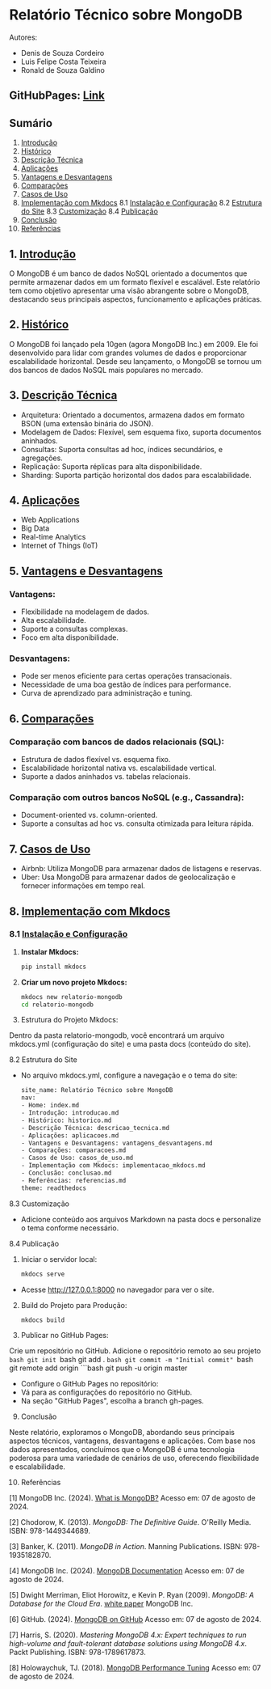 # Relatório Técnico sobre MongoDB

Autores:

- Denis de Souza Cordeiro
- Luis Felipe Costa Teixeira
- Ronald de Souza Galdino

## GitHubPages: [Link](https://www.mongodb.com/what-is-mongodb](https://denisdesouzac.github.io/trabalho-mkdocs/index.html))

## Sumário
1. [Introdução](#introducao)
2. [Histórico](#historico)
3. [Descrição Técnica](#descricao-tecnica)
4. [Aplicações](#aplicacoes)
5. [Vantagens e Desvantagens](#vantagens-e-desvantagens)
6. [Comparações](#comparacoes)
7. [Casos de Uso](#casos-de-uso)
8. [Implementação com Mkdocs](#implementacao-com-mkdocs)
   8.1 [Instalação e Configuração](#instalacao-e-configuracao)
   8.2 [Estrutura do Site](#estrutura-do-site)
   8.3 [Customização](#customizacao)
   8.4 [Publicação](#publicacao)
9. [Conclusão](#conclusao)
10. [Referências](#referencias)

## 1. [Introdução](#introducao)
O MongoDB é um banco de dados NoSQL orientado a documentos que permite armazenar dados em um formato flexível e escalável. Este relatório tem como objetivo apresentar uma visão abrangente sobre o MongoDB, destacando seus principais aspectos, funcionamento e aplicações práticas.

## 2. [Histórico](#historico)
O MongoDB foi lançado pela 10gen (agora MongoDB Inc.) em 2009. Ele foi desenvolvido para lidar com grandes volumes de dados e proporcionar escalabilidade horizontal. Desde seu lançamento, o MongoDB se tornou um dos bancos de dados NoSQL mais populares no mercado.

## 3. [Descrição Técnica](#descricao-tecnica)
- Arquitetura: Orientado a documentos, armazena dados em formato BSON (uma extensão binária do JSON).
- Modelagem de Dados: Flexível, sem esquema fixo, suporta documentos aninhados.
- Consultas: Suporta consultas ad hoc, índices secundários, e agregações.
- Replicação: Suporta réplicas para alta disponibilidade.
- Sharding: Suporta partição horizontal dos dados para escalabilidade.

## 4. [Aplicações](#aplicacoes)
- Web Applications
- Big Data
- Real-time Analytics
- Internet of Things (IoT)

## 5. [Vantagens e Desvantagens](#vantagens-e-desvantagens)

### Vantagens:
- Flexibilidade na modelagem de dados.
- Alta escalabilidade.
- Suporte a consultas complexas.
- Foco em alta disponibilidade.

### Desvantagens:
- Pode ser menos eficiente para certas operações transacionais.
- Necessidade de uma boa gestão de índices para performance.
- Curva de aprendizado para administração e tuning.

## 6. [Comparações](#comparacoes)
### Comparação com bancos de dados relacionais (SQL):
- Estrutura de dados flexível vs. esquema fixo.
- Escalabilidade horizontal nativa vs. escalabilidade vertical.
- Suporte a dados aninhados vs. tabelas relacionais.

### Comparação com outros bancos NoSQL (e.g., Cassandra):
- Document-oriented vs. column-oriented.
- Suporte a consultas ad hoc vs. consulta otimizada para leitura rápida.

## 7. [Casos de Uso](#casos-de-uso)
- Airbnb: Utiliza MongoDB para armazenar dados de listagens e reservas.
- Uber: Usa MongoDB para armazenar dados de geolocalização e fornecer informações em tempo real.

## 8. [Implementação com Mkdocs](#implementacao-com-mkdocs)

### 8.1 [Instalação e Configuração](#instalacao-e-configuracao)

1. **Instalar Mkdocs:**
   ```bash
   pip install mkdocs

2. **Criar um novo projeto Mkdocs:**
   ```bash
   mkdocs new relatorio-mongodb
   cd relatorio-mongodb

3. Estrutura do Projeto Mkdocs:

Dentro da pasta relatorio-mongodb, você encontrará um arquivo mkdocs.yml (configuração do site) e uma pasta docs (conteúdo do site).

8.2 Estrutura do Site

- No arquivo mkdocs.yml, configure a navegação e o tema do site:

    ```bash
    site_name: Relatório Técnico sobre MongoDB
    nav:
    - Home: index.md
    - Introdução: introducao.md
    - Histórico: historico.md
    - Descrição Técnica: descricao_tecnica.md
    - Aplicações: aplicacoes.md
    - Vantagens e Desvantagens: vantagens_desvantagens.md
    - Comparações: comparacoes.md
    - Casos de Uso: casos_de_uso.md
    - Implementação com Mkdocs: implementacao_mkdocs.md
    - Conclusão: conclusao.md
    - Referências: referencias.md
    theme: readthedocs

8.3 Customização

- Adicione conteúdo aos arquivos Markdown na pasta docs e personalize o tema conforme necessário.

8.4 Publicação

1. Iniciar o servidor local:
    ```bash
    mkdocs serve

- Acesse http://127.0.0.1:8000 no navegador para ver o site.

2. Build do Projeto para Produção:

    ```bash
    mkdocs build

3. Publicar no GitHub Pages:

Crie um repositório no GitHub.
Adicione o repositório remoto ao seu projeto
    ```bash
    git init
    ```bash
    git add .
    ```bash
    git commit -m "Initial commit"
    ```bash
    git remote add origin <URL-do-repositorio>
    ```bash
    git push -u origin master

- Configure o GitHub Pages no repositório:
- Vá para as configurações do repositório no GitHub.
- Na seção "GitHub Pages", escolha a branch gh-pages.

9. Conclusão

Neste relatório, exploramos o MongoDB, abordando seus principais aspectos técnicos, vantagens, desvantagens e aplicações. Com base nos dados apresentados, concluímos que o MongoDB é uma tecnologia poderosa para uma variedade de cenários de uso, oferecendo flexibilidade e escalabilidade.

10. Referências

[1] MongoDB Inc. (2024). [What is MongoDB?](https://www.mongodb.com/what-is-mongodb) Acesso em: 07 de agosto de 2024.

[2] Chodorow, K. (2013). *MongoDB: The Definitive Guide*. O'Reilly Media. ISBN: 978-1449344689.

[3] Banker, K. (2011). *MongoDB in Action*. Manning Publications. ISBN: 978-1935182870.

[4] MongoDB Inc. (2024). [MongoDB Documentation](https://docs.mongodb.com/) Acesso em: 07 de agosto de 2024.

[5] Dwight Merriman, Eliot Horowitz, e Kevin P. Ryan (2009). *MongoDB: A Database for the Cloud Era*. [white paper](https://www.mongodb.com/collateral/mongodb-a-database-for-the-cloud-era) MongoDB Inc.

[6] GitHub. (2024). [MongoDB on GitHub](https://github.com/mongodb/mongo) Acesso em: 07 de agosto de 2024.

[7] Harris, S. (2020). *Mastering MongoDB 4.x: Expert techniques to run high-volume and fault-tolerant database solutions using MongoDB 4.x*. Packt Publishing. ISBN: 978-1789617873.

[8] Holowaychuk, TJ. (2018). [MongoDB Performance Tuning](https://engineering.mongodb.com/post/mongodb-performance-tuning) Acesso em: 07 de agosto de 2024.












